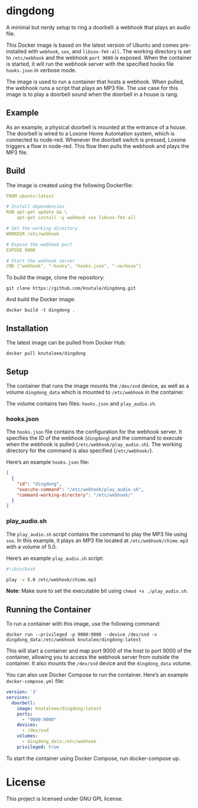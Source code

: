 # dingdong
A minimal but nerdy setup to ring a doorbell: a webhook that plays an audio file.

This Docker image is based on the latest version of Ubuntu and comes pre-installed with `webhook`, `sox`, and `libsox-fmt-all`. The working directory is set to `/etc/webhook` and the webhook `port 9000` is exposed. When the container is started, it will run the webhook server with the specified hooks file `hooks.json` in verbose mode.

The image is used to run a container that hosts a webhook. When pulled, the webhook runs a script that plays an MP3 file. The use case for this image is to play a doorbell sound when the doorbell in a house is rang.

## Example
As an example, a physical doorbell is mounted at the entrance of a house. The doorbell is wired to a Loxone Home Automation system, which is connected to node-red. Whenever the doorbell switch is pressed, Loxone triggers a flow in node-red. This flow then pulls the webhook and plays the MP3 file.

## Build
The image is created using the following Dockerfile:
``` yaml
FROM ubuntu:latest

# Install dependencies
RUN apt-get update && \
    apt-get install -y webhook sox libsox-fmt-all

# Set the working directory
WORKDIR /etc/webhook

# Expose the webhook port
EXPOSE 9000

# Start the webhook server
CMD ["webhook", "-hooks", "hooks.json", "-verbose"]
```

To build the image, clone the repository:

``` console
git clone https://github.com/knutale/dingdong.git
```
   
And build the Docker image:
``` console
docker build -t dingdong .
```
## Installation
The latest image can be pulled from Docker Hub:

```console
docker pull knutaleee/dingdong
```

## Setup
The container that runs the image mounts the `/dev/snd` device, as well as a volume `dingdong_data` which is mounted to `/etc/webhook` in the container.

The volume contains two files: `hooks.json` and `play_audio.sh`.

### hooks.json
The `hooks.json` file contains the configuration for the webhook server. It specifies the ID of the webhook (`dingdong`) and the command to execute when the webhook is pulled (`/etc/webhook/play_audio.sh`). The working directory for the command is also specified (`/etc/webhook/`).

Here’s an example `hooks.json` file:
``` json
[
  {
    "id": "dingdong",
    "execute-command": "/etc/webhook/play_audio.sh",
    "command-working-directory": "/etc/webhook/"
  }
]
```
### play_audio.sh
The `play_audio.sh` script contains the command to play the MP3 file using `sox`. In this example, it plays an MP3 file located at `/etc/webhook/chime.mp3` with a volume of 5.0.

Here’s an example `play_audio.sh` script:
``` bash
#!/bin/bash

play -v 5.0 /etc/webhook/chime.mp3
```
**Note:** Make sure to set the executable bit using `chmod +x ./play_audio.sh`.

## Running the Container
To run a container with this image, use the following command:

``` console
docker run --privileged -p 9000:9000 --device /dev/snd -v dingdong_data:/etc/webhook knutalee/dingdong:latest
```
This will start a container and map port 9000 of the host to port 9000 of the container, allowing you to access the webhook server from outside the container. It also mounts the `/dev/snd` device and the `dingdong_data` volume.

You can also use Docker Compose to run the container. Here’s an example `docker-compose.yml` file:
``` yaml
version: '3'
services:
  doorbell:
    image: knutaleee/dingdong:latest
    ports:
      - "9000:9000"
    devices:
      - /dev/snd
    volumes:
      - dingdong_data:/etc/webhook
    privileged: true
```
To start the container using Docker Compose, run docker-compose up.

# License
This project is licensed under GNU GPL license.
